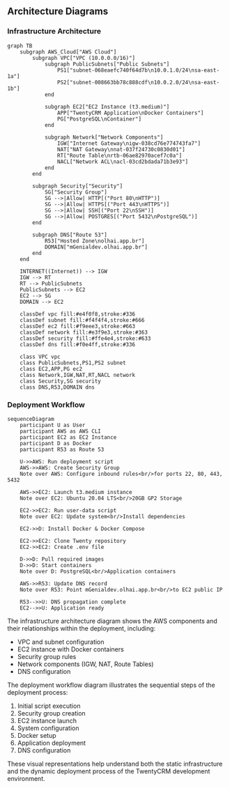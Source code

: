 ## Architecture Diagrams

### Infrastructure Architecture
```mermaid
graph TB
    subgraph AWS_Cloud["AWS Cloud"]
        subgraph VPC["VPC (10.0.0.0/16)"]
            subgraph PublicSubnets["Public Subnets"]
                PS1["subnet-068eaefc740f64d7b\n10.0.1.0/24\nsa-east-1a"]
                PS2["subnet-008663bb78c888cdf\n10.0.2.0/24\nsa-east-1b"]
            end
            
            subgraph EC2["EC2 Instance (t3.medium)"]
                APP["TwentyCRM Application\nDocker Containers"]
                PG["PostgreSQL\nContainer"]
            end
            
            subgraph Network["Network Components"]
                IGW["Internet Gateway\nigw-038cd76e774743fa7"]
                NAT["NAT Gateway\nnat-037f24730c0830d01"]
                RT["Route Table\nrtb-06ae82970acef7c0a"]
                NACL["Network ACL\nacl-03cd2bdada71b3e93"]
            end
        end
        
        subgraph Security["Security"]
            SG["Security Group"]
            SG -->|Allow| HTTP[("Port 80\nHTTP")]
            SG -->|Allow| HTTPS[("Port 443\nHTTPS")]
            SG -->|Allow| SSH[("Port 22\nSSH")]
            SG -->|Allow| POSTGRES[("Port 5432\nPostgreSQL")]
        end
        
        subgraph DNS["Route 53"]
            R53["Hosted Zone\nolhai.app.br"]
            DOMAIN["mGenialdev.olhai.app.br"]
        end
    end
    
    INTERNET((Internet)) --> IGW
    IGW --> RT
    RT --> PublicSubnets
    PublicSubnets --> EC2
    EC2 --> SG
    DOMAIN --> EC2

    classDef vpc fill:#e4f0f8,stroke:#336
    classDef subnet fill:#f4f4f4,stroke:#666
    classDef ec2 fill:#f9eee3,stroke:#663
    classDef network fill:#e3f9e3,stroke:#363
    classDef security fill:#ffe4e4,stroke:#633
    classDef dns fill:#f0e4ff,stroke:#336
    
    class VPC vpc
    class PublicSubnets,PS1,PS2 subnet
    class EC2,APP,PG ec2
    class Network,IGW,NAT,RT,NACL network
    class Security,SG security
    class DNS,R53,DOMAIN dns
```

### Deployment Workflow
```mermaid
sequenceDiagram
    participant U as User
    participant AWS as AWS CLI
    participant EC2 as EC2 Instance
    participant D as Docker
    participant R53 as Route 53

    U->>AWS: Run deployment script
    AWS->>AWS: Create Security Group
    Note over AWS: Configure inbound rules<br/>for ports 22, 80, 443, 5432
    
    AWS->>EC2: Launch t3.medium instance
    Note over EC2: Ubuntu 20.04 LTS<br/>20GB GP2 Storage
    
    EC2->>EC2: Run user-data script
    Note over EC2: Update system<br/>Install dependencies
    
    EC2->>D: Install Docker & Docker Compose
    
    EC2->>EC2: Clone Twenty repository
    EC2->>EC2: Create .env file
    
    D->>D: Pull required images
    D->>D: Start containers
    Note over D: PostgreSQL<br/>Application containers
    
    AWS->>R53: Update DNS record
    Note over R53: Point mGenialdev.olhai.app.br<br/>to EC2 public IP
    
    R53-->>U: DNS propagation complete
    EC2-->>U: Application ready
```

The infrastructure architecture diagram shows the AWS components and their relationships within the deployment, including:
- VPC and subnet configuration
- EC2 instance with Docker containers
- Security group rules
- Network components (IGW, NAT, Route Tables)
- DNS configuration

The deployment workflow diagram illustrates the sequential steps of the deployment process:
1. Initial script execution
2. Security group creation
3. EC2 instance launch
4. System configuration
5. Docker setup
6. Application deployment
7. DNS configuration

These visual representations help understand both the static infrastructure and the dynamic deployment process of the TwentyCRM development environment.
